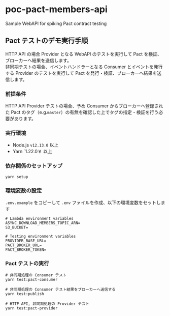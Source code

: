 # poc-pact-members-api
Sample WebAPI for spiking Pact contract testing

## Pact テストのデモ実行手順
HTTP API の場合 Provider となる WebAPI のテストを実行して Pact を検証、ブローカーへ結果を送信します。  
非同期テストの場合、イベントハンドラーとなる Consumer とイベントを発行する Provider のテストを実行して Pact を発行・検証、ブローカーへ結果を送信します。

### 前提条件
HTTP API Provider テストの場合、予め Consumer からブローカーへ登録された Pact のタグ（e.g.`master`）の有無を確認した上でタグの指定・検証を行う必要があります。

### 実行環境
- Node.js `v12.13.0` 以上
- Yarn `1.22.0￥ 以上

### 依存関係のセットアップ
```shell
yarn setup
```

### 環境変数の設定
`.env.example` をコピーして `.env` ファイルを作成、以下の環境変数をセットします
```
# Lambda environment variables
ASYNC_DOWNLOAD_MEMBERS_TOPIC_ARN=
S3_BUCKET=

# Testing environment variables
PROVIDER_BASE_URL=
PACT_BROKER_URL=
PACT_BROKER_TOKEN=
```

### Pact テストの実行
```shell
# 非同期処理の Consumer テスト
yarn test:pact-consumer

# 非同期処理の Consumer テスト結果をブローカーへ送信する
yarn test:publish

# HTTP API, 非同期処理の Provider テスト
yarn test:pact-provider
```
